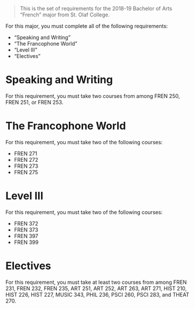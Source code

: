 > This is the set of requirements for the 2018-19 Bachelor of Arts “French”
> major from St. Olaf College.

For this major, you must complete all of the following requirements:

- “Speaking and Writing”
- “The Francophone World”
- “Level III”
- “Electives”

# Speaking and Writing
For this requirement, you must take two courses from among FREN 250, FREN 251, or FREN 253.


# The Francophone World
For this requirement, you must take two of the following courses:

- FREN 271
- FREN 272
- FREN 273
- FREN 275


# Level III
For this requirement, you must take two of the following courses:

- FREN 372
- FREN 373
- FREN 397
- FREN 399


# Electives
For this requirement, you must take at least two courses from among FREN 231, FREN 232, FREN 235, ART 251, ART 252, ART 263, ART 271, HIST 210, HIST 226, HIST 227, MUSIC 343, PHIL 236, PSCI 260, PSCI 283, and THEAT 270.


